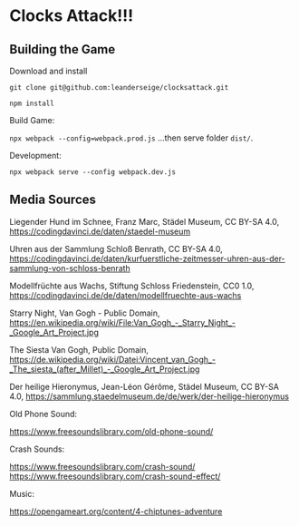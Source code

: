 # Clocks Attack!!!

## Building the Game

Download and install

```git clone git@github.com:leanderseige/clocksattack.git```

```npm install```

Build Game:

```npx webpack --config=webpack.prod.js``` ...then serve folder ```dist/```.

Development:

```npx webpack serve --config webpack.dev.js```

## Media Sources

Liegender Hund im Schnee, Franz Marc, Städel Museum, CC BY-SA 4.0, https://codingdavinci.de/daten/staedel-museum

Uhren aus der Sammlung Schloß Benrath, CC BY-SA 4.0, https://codingdavinci.de/daten/kurfuerstliche-zeitmesser-uhren-aus-der-sammlung-von-schloss-benrath

Modellfrüchte aus Wachs, Stiftung Schloss Friedenstein, CC0 1.0, https://codingdavinci.de/de/daten/modellfruechte-aus-wachs

Starry Night, Van Gogh - Public Domain, https://en.wikipedia.org/wiki/File:Van_Gogh_-_Starry_Night_-_Google_Art_Project.jpg

The Siesta Van Gogh, Public Domain, https://de.wikipedia.org/wiki/Datei:Vincent_van_Gogh_-_The_siesta_(after_Millet)_-_Google_Art_Project.jpg

Der heilige Hieronymus, Jean-Léon Gérôme, Städel Museum, CC BY-SA 4.0, https://sammlung.staedelmuseum.de/de/werk/der-heilige-hieronymus

Old Phone Sound:

https://www.freesoundslibrary.com/old-phone-sound/

Crash Sounds:

https://www.freesoundslibrary.com/crash-sound/
https://www.freesoundslibrary.com/crash-sound-effect/

Music:

https://opengameart.org/content/4-chiptunes-adventure
